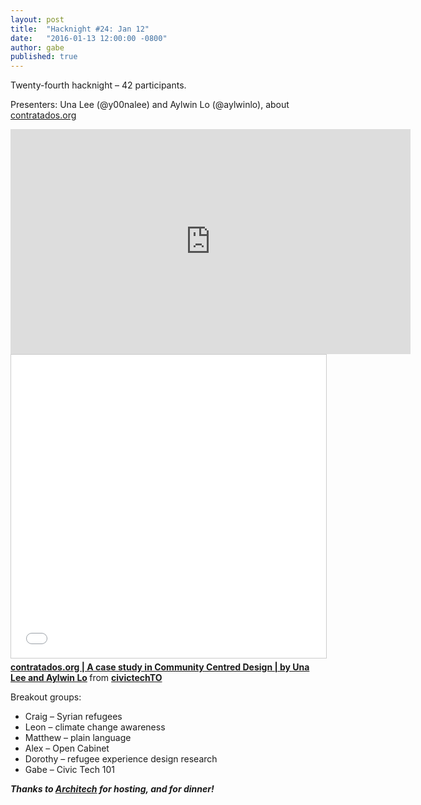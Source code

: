 ```yaml
---
layout: post
title:  "Hacknight #24: Jan 12"
date:   "2016-01-13 12:00:00 -0800"
author: gabe
published: true
---
```

Twenty-fourth hacknight – 42 participants.

Presenters: Una Lee (@y00nalee) and Aylwin Lo (@aylwinlo), about [contratados.org]()

<iframe width="640" height="360" src="https://www.youtube.com/embed/CkILX5O7i2I" frameborder="0" allowfullscreen></iframe>

<iframe src="//www.slideshare.net/slideshow/embed_code/key/H2wkLZN4Yyhj8L" width="595" height="485" frameborder="0" marginwidth="0" marginheight="0" scrolling="no" style="border:1px solid #CCC; border-width:1px; margin-bottom:5px; max-width: 100%;" allowfullscreen> </iframe> <div style="margin-bottom:5px"> <strong> <a href="//www.slideshare.net/civictechTO/contratadosorg-a-case-study-in-community-centred-design-by-una-lee-and-aylwin-lo" title="contratados.org | A case study in Community Centred Design | by Una Lee and Aylwin Lo" target="_blank">contratados.org | A case study in Community Centred Design | by Una Lee and Aylwin Lo</a> </strong> from <strong><a href="//www.slideshare.net/civictechTO" target="_blank">civictechTO</a></strong> </div>

Breakout groups:

* Craig – Syrian refugees
* Leon – climate change awareness
* Matthew – plain language
* Alex – Open Cabinet
* Dorothy – refugee experience design research
* Gabe – Civic Tech 101

_**Thanks to [Architech](http://architech.ca/) for hosting, and for dinner!**_
